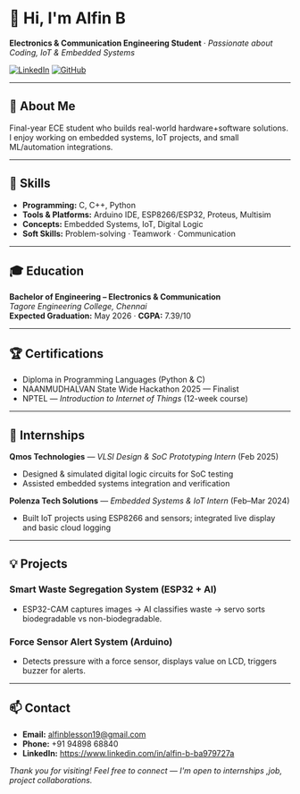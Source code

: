 # 👋 Hi, I'm Alfin B

**Electronics & Communication Engineering Student** · *Passionate about Coding, IoT & Embedded Systems*

[![LinkedIn](https://img.shields.io/badge/LinkedIn-Profile-blue?logo=linkedin&logoColor=white)](https://www.linkedin.com/in/alfin-b-ba979727a) [![GitHub](https://img.shields.io/badge/GitHub-@Alfin19122004-181717?logo=github&logoColor=white)](https://github.com/Alfin19122004)

---

## 🚀 About Me
Final-year ECE student who builds real-world hardware+software solutions. I enjoy working on embedded systems, IoT projects, and small ML/automation integrations.

---

## 🔧 Skills
- **Programming:** C, C++, Python  
- **Tools & Platforms:** Arduino IDE, ESP8266/ESP32, Proteus, Multisim  
- **Concepts:** Embedded Systems, IoT, Digital Logic  
- **Soft Skills:** Problem-solving · Teamwork · Communication

---

## 🎓 Education
**Bachelor of Engineering – Electronics & Communication**  
_Tagore Engineering College, Chennai_  
**Expected Graduation:** May 2026 · **CGPA:** 7.39/10

---

## 🏆 Certifications
- Diploma in Programming Languages (Python & C)  
- NAANMUDHALVAN State Wide Hackathon 2025 — Finalist  
- NPTEL — *Introduction to Internet of Things* (12-week course)

---

## 💼 Internships
**Qmos Technologies** — *VLSI Design & SoC Prototyping Intern* (Feb 2025)  
- Designed & simulated digital logic circuits for SoC testing  
- Assisted embedded systems integration and verification  

**Polenza Tech Solutions** — *Embedded Systems & IoT Intern* (Feb–Mar 2024)  
- Built IoT projects using ESP8266 and sensors; integrated live display and basic cloud logging

---

## 💡 Projects
### Smart Waste Segregation System (ESP32 + AI)
- ESP32-CAM captures images → AI classifies waste → servo sorts biodegradable vs non-biodegradable.

### Force Sensor Alert System (Arduino)
- Detects pressure with a force sensor, displays value on LCD, triggers buzzer for alerts.



---

## 📫 Contact
- **Email:** alfinblesson19@gmail.com  
- **Phone:** +91 94898 68840  
- **LinkedIn:** https://www.linkedin.com/in/alfin-b-ba979727a  


*Thank you for visiting! Feel free to connect — I'm open to internships ,job, project collaborations.*  
